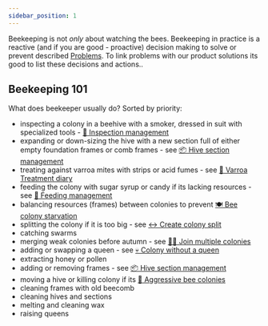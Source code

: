 ```yaml
---
sidebar_position: 1
---
```



Beekeeping is not _only_ about watching the bees. Beekeeping in practice is a reactive (and if you are good - proactive) decision making to solve or prevent described [Problems](../🌨️%20Problems/🌨️%20Problems.md). To link problems with our product solutions its good to list these decisions and actions..

## Beekeeping 101
What does beekeeper usually do? Sorted by priority:
- inspecting a colony in a beehive with a smoker, dressed in suit with specialized tools - [🔎 Inspection management](📱Web-app/essential%20tier/🔎%20Inspection%20management.md)
- expanding or down-sizing the hive with a new section full of either empty foundation frames or comb frames - see [📦 Hive section management](📱Web-app/community%20tier/📦%20Hive%20section%20management.md)
- treating against varroa mites with strips or acid fumes - see [📅 Varroa Treatment diary](📱Web-app/pro%20tier/📅%20Varroa%20Treatment%20diary.md)
- feeding the colony with sugar syrup or candy if its lacking resources - see [🍭 Feeding management](📱Web-app/essential%20tier/🍭%20Feeding%20management.md)
- balancing resources (frames) between colonies to prevent [🍽️ Bee colony starvation](../🌨️%20Problems/🍽️%20Bee%20colony%20starvation.md)
- splitting the colony if it is too big - see [↔️ Create colony split](../products/📱Web-app/pro%20tier/ideas%20💡/↔️%20Create%20colony%20split.md)
- catching swarms
- merging weak colonies before autumn - see [🫶🏻 Join multiple colonies](📱Web-app/pro%20tier/ideas%20💡/🫶🏻%20Join%20multiple%20colonies.md)
- adding or swapping a queen - see [💀 Colony without a queen](../🌨️%20Problems/💀%20Colony%20without%20a%20queen.md)
- extracting honey or pollen
- adding or removing frames - see [📦 Hive section management](📱Web-app/community%20tier/📦%20Hive%20section%20management.md)
- moving a hive or killing colony if its [💢 Aggressive bee colonies](../🌨️%20Problems/💢%20Aggressive%20bee%20colonies.md)
- cleaning frames with old beecomb
- cleaning hives and sections
- melting and cleaning wax
- raising queens
